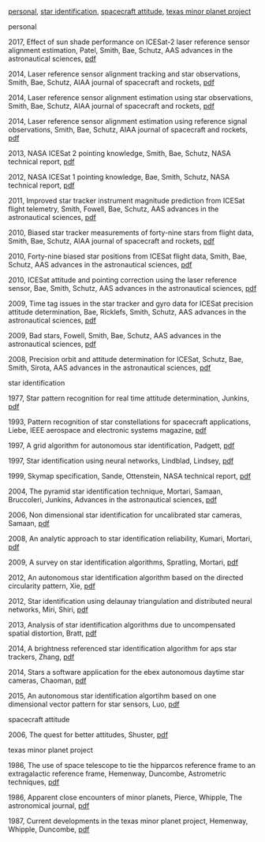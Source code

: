 [personal](#anchor1), [star identification](#anchor2), [spacecraft attitude](#anchor3), [texas minor planet project](#anchor4)

<a name="anchor1"/>personal

2017, Effect of sun shade performance on ICESat-2 laser reference sensor alignment estimation, Patel, Smith, Bae, Schutz, AAS advances in the astronautical sciences, [pdf](papers/2017%20aas.pdf)

2014, Laser reference sensor alignment tracking and star observations, Smith, Bae, Schutz, AIAA journal of spacecraft and rockets, [pdf](papers/2014%20jsr%20c.pdf)

2014, Laser reference sensor alignment estimation using star observations, Smith, Bae, Schutz, AIAA journal of spacecraft and rockets, [pdf](papers/2014%20jsr%20b.pdf)

2014, Laser reference sensor alignment estimation using reference signal observations, Smith, Bae, Schutz, AIAA journal of spacecraft and rockets, [pdf](papers/2014%20jsr%20a.pdf)

2013, NASA ICESat 2 pointing knowledge, Smith, Bae, Schutz, NASA technical report, [pdf](papers/2014%20nasa%20icesat%20b.pdf)

2012, NASA ICESat 1 pointing knowledge, Bae, Smith, Schutz, NASA technical report, [pdf](papers/2014%20nasa%20icesat%20a.pdf)

2011, Improved star tracker instrument magnitude prediction from ICESat flight telemetry, Smith, Fowell, Bae, Schutz, AAS advances in the astronautical sciences, [pdf](papers/2011%20aas.pdf)

2010, Biased star tracker measurements of forty-nine stars from flight data, Smith, Bae, Schutz, AIAA journal of spacecraft and rockets, [pdf](papers/2010%20jsr.pdf)

2010, Forty-nine biased star positions from ICESat flight data, Smith, Bae, Schutz, AAS advances in the astronautical sciences, [pdf](papers/2010%20aas%20b.pdf)

2010, ICESat attitude and pointing correction using the laser reference sensor, Bae, Smith, Schutz, AAS advances in the astronautical sciences, [pdf](papers/2010%20aas%20a.pdf)

2009, Time tag issues in the star tracker and gyro data for ICESat precision attitude determination, Bae, Ricklefs, Smith, Schutz, AAS advances in the astronautical sciences, [pdf](papers/2009%20aas%20b.pdf)

2009, Bad stars, Fowell, Smith, Bae, Schutz, AAS advances in the astronautical sciences, [pdf](papers/2009%20aas%20a.pdf)

2008, Precision orbit and attitude determination for ICESat, Schutz, Bae, Smith, Sirota, AAS advances in the astronautical sciences, [pdf](papers/2008%20aas.pdf)

<a name="anchor2"/>star identification

1977, Star pattern recognition for real time attitude determination, Junkins, [pdf](papers/1977%20junkins.pdf)

1993, Pattern recognition of star constellations for spacecraft applications, Liebe, IEEE aerospace and electronic systems magazine, [pdf](papers/1993%20liebe.pdf)

1997, A grid algorithm for autonomous star identification, Padgett, [pdf](papers/1997%20padgett.pdf)

1997, Star identification using neural networks, Lindblad, Lindsey, [pdf](papers/1997%20lindblad.pdf)

1999, Skymap specification, Sande, Ottenstein, NASA technical report, [pdf](papers/1999%20skymap%20a.pdf)

2004, The pyramid star identification technique, Mortari, Samaan, Bruccoleri, Junkins, Advances in the astronautical sciences, [pdf](papers/2004%20mortari.pdf)

2006, Non dimensional star identification for uncalibrated star cameras, Samaan, [pdf](papers/2006%20samaan.pdf)

2008, An analytic approach to star identification reliability, Kumari, Mortari, [pdf](papers/2008%20kumari.pdf)

2009, A survey on star identification algorithms, Spratling, Mortari, [pdf](papers/2009%20spratling.pdf)

2012, An autonomous star identification algorithm based on the directed circularity pattern, Xie, [pdf](papers/2012%20xie.pdf)

2012, Star identification using delaunay triangulation and distributed neural networks, Miri, Shiri, [pdf](papers/2012%20miri.pdf)

2013, Analysis of star identification algorithms due to uncompensated spatial distortion, Bratt, [pdf](papers/2013%20bratt.pdf)

2014, A brightness referenced star identification algorithm for aps star trackers, Zhang, [pdf](papers/2014%20zhang.pdf)

2014, Stars a software application for the ebex autonomous daytime star cameras, Chaoman, [pdf](papers/2014%20chapman.pdf)

2015, An autonomous star identification algortihm based on one dimensional vector pattern for star sensors, Luo, [pdf](papers/2015%20luo.pdf)

<a name="anchor3"/>spacecraft attitude

2006, The quest for better attitudes, Shuster, [pdf](papers/2006%20shuster.pdf)

<a name="anchor4"/>texas minor planet project

1986, The use of space telescope to tie the hipparcos reference frame to an extragalactic reference frame, Hemenway, Duncombe, Astrometric techniques, [pdf](papers/1986%20hemenway.pdf)

1986, Apparent close encounters of minor planets, Pierce, Whipple, The astronomical journal, [pdf](papers/1986%20pierce.pdf)

1987, Current developments in the texas minor planet project, Hemenway, Whipple, Duncombe, [pdf](papers/1987%20hemenway.pdf)
